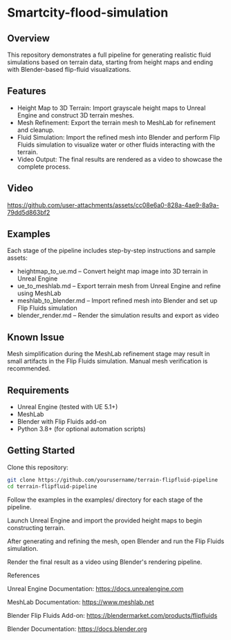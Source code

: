 # Smartcity-flood-simulation
## Overview  
This repository demonstrates a full pipeline for generating realistic fluid simulations based on terrain data, starting from height maps and ending with Blender-based flip-fluid visualizations.

## Features  
- Height Map to 3D Terrain: Import grayscale height maps to Unreal Engine and construct 3D terrain meshes.
- Mesh Refinement: Export the terrain mesh to MeshLab for refinement and cleanup.
- Fluid Simulation: Import the refined mesh into Blender and perform Flip Fluids simulation to visualize water or other fluids interacting with the terrain.
- Video Output: The final results are rendered as a video to showcase the complete process.

## Video  


https://github.com/user-attachments/assets/cc08e6a0-828a-4ae9-8a9a-79dd5d863bf2



## Examples  
Each stage of the pipeline includes step-by-step instructions and sample assets:

- heightmap_to_ue.md – Convert height map image into 3D terrain in Unreal Engine
- ue_to_meshlab.md – Export terrain mesh from Unreal Engine and refine using MeshLab
- meshlab_to_blender.md – Import refined mesh into Blender and set up Flip Fluids simulation
- blender_render.md – Render the simulation results and export as video

## Known Issue  
Mesh simplification during the MeshLab refinement stage may result in small artifacts in the Flip Fluids simulation. Manual mesh verification is recommended.

## Requirements  
- Unreal Engine (tested with UE 5.1+)
- MeshLab
- Blender with Flip Fluids add-on
- Python 3.8+ (for optional automation scripts)

## Getting Started  
Clone this repository:
```bash
git clone https://github.com/yourusername/terrain-flipfluid-pipeline
cd terrain-flipfluid-pipeline
```
Follow the examples in the examples/ directory for each stage of the pipeline.

Launch Unreal Engine and import the provided height maps to begin constructing terrain.

After generating and refining the mesh, open Blender and run the Flip Fluids simulation.

Render the final result as a video using Blender's rendering pipeline.

References

Unreal Engine Documentation: https://docs.unrealengine.com

MeshLab Documentation: https://www.meshlab.net

Blender Flip Fluids Add-on: https://blendermarket.com/products/flipfluids

Blender Documentation: https://docs.blender.org
